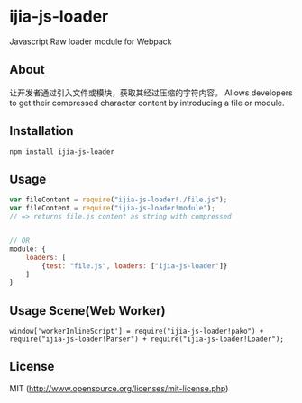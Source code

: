 # ijia-js-loader
Javascript Raw loader module for Webpack

## About
让开发者通过引入文件或模块，获取其经过压缩的字符内容。
Allows developers to get their compressed character content by introducing a file or module.

## Installation

```
npm install ijia-js-loader
```

## Usage

``` javascript
var fileContent = require("ijia-js-loader!./file.js");
var fileContent = require("ijia-js-loader!module");
// => returns file.js content as string with compressed


// OR
module: {
	loaders: [
		{test: "file.js", loaders: ["ijia-js-loader"]}
	]
}
```

## Usage Scene(Web Worker)

```
window['workerInlineScript'] = require("ijia-js-loader!pako") + require("ijia-js-loader!Parser") + require("ijia-js-loader!Loader");
```


## License

MIT (http://www.opensource.org/licenses/mit-license.php)